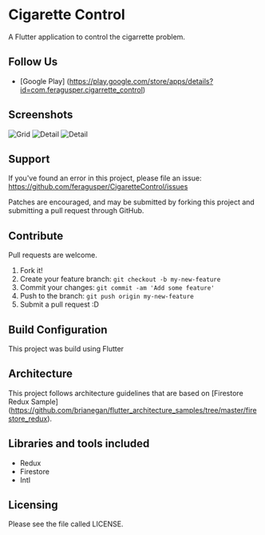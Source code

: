 # Cigarette Control

A Flutter application to control the cigarrette problem.

Follow Us
-----------------
 - [Google Play] (https://play.google.com/store/apps/details?id=com.feragusper.cigarrette_control)

Screenshots
-----------------
![Grid](/etc/list.png?raw=true)
![Detail](/etc/detail.png?raw=true)
![Detail](/etc/stats.png?raw=true)

Support
-----------------
If you've found an error in this project, please file an issue: https://github.com/feragusper/CigaretteControl/issues

Patches are encouraged, and may be submitted by forking this project and submitting a pull request through GitHub.

Contribute
-----------------
Pull requests are welcome.

1. Fork it!
2. Create your feature branch: `git checkout -b my-new-feature`
3. Commit your changes: `git commit -am 'Add some feature'`
4. Push to the branch: `git push origin my-new-feature`
5. Submit a pull request :D

Build Configuration
-----------------
This project was build using Flutter

Architecture
-----------------
This project follows architecture guidelines that are based on [Firestore Redux Sample] (https://github.com/brianegan/flutter_architecture_samples/tree/master/firestore_redux). 

Libraries and tools included
-----------------
- Redux
- Firestore
- Intl

Licensing
---------
Please see the file called LICENSE.